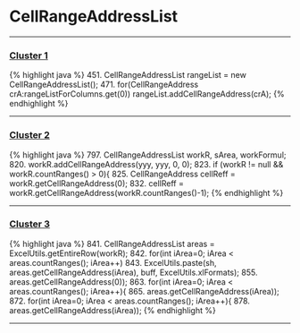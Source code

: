 # CellRangeAddressList

***

### [Cluster 1](./1)
{% highlight java %}
451. CellRangeAddressList rangeList = new CellRangeAddressList();
471.   for(CellRangeAddress crA:rangeListForColumns.get(0)) rangeList.addCellRangeAddress(crA);
{% endhighlight %}

***

### [Cluster 2](./2)
{% highlight java %}
797. CellRangeAddressList workR, sArea, workFormul;
820.           workR.addCellRangeAddress(yyy, yyy, 0, 0);
823.     if (workR != null && workR.countRanges() > 0){
825.         CellRangeAddress cellReff = workR.getCellRangeAddress(0);
832.         cellReff = workR.getCellRangeAddress(workR.countRanges()-1);
{% endhighlight %}

***

### [Cluster 3](./3)
{% highlight java %}
841. CellRangeAddressList areas =  ExcelUtils.getEntireRow(workR);
842. for(int iArea=0; iArea < areas.countRanges(); iArea++)
843.   ExcelUtils.paste(sh, areas.getCellRangeAddress(iArea), buff, ExcelUtils.xlFormats);
855.             areas.getCellRangeAddress(0));
863.   for(int iArea=0; iArea < areas.countRanges(); iArea++){
865.         areas.getCellRangeAddress(iArea));
872.     for(int iArea=0; iArea < areas.countRanges(); iArea++){
878.               areas.getCellRangeAddress(iArea));
{% endhighlight %}

***

